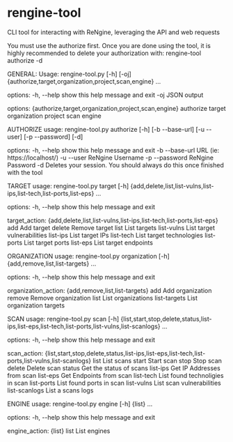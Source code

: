 # rengine-tool
CLI tool for interacting with ReNgine, leveraging the API and web requests

You must use the authorize first.  Once you are done using the tool, it is highly recommended to delete your authorization with: rengine-tool authorize -d

GENERAL:
Usage: rengine-tool.py [-h] [-oj] {authorize,target,organization,project,scan,engine} ...

options:
  -h, --help            show this help message and exit
  -oj                   JSON output

options:
  {authorize,target,organization,project,scan,engine}
    authorize
    target
    organization
    project
    scan
    engine

AUTHORIZE
usage: rengine-tool.py authorize [-h] [-b --base-url] [-u --user] [-p --password] [-d]

options:
  -h, --help     show this help message and exit
  -b --base-url  URL (ie: https://localhost/)
  -u --user      ReNgine Username
  -p --password  ReNgine Password
  -d             Deletes your session. You should always do this once finished with the tool

TARGET
usage: rengine-tool.py target [-h] {add,delete,list,list-vulns,list-ips,list-tech,list-ports,list-eps} ...

options:
  -h, --help            show this help message and exit

target_action:
  {add,delete,list,list-vulns,list-ips,list-tech,list-ports,list-eps}
    add                 Add target
    delete              Remove target
    list                List targets
    list-vulns          List target vulnerabilities
    list-ips            List target IPs
    list-tech           List target technologies
    list-ports          List target ports
    list-eps            List target endpoints

ORGANIZATION
usage: rengine-tool.py organization [-h] {add,remove,list,list-targets} ...

options:
  -h, --help            show this help message and exit

organization_action:
  {add,remove,list,list-targets}
    add                 Add organization
    remove              Remove organization
    list                List organizations
    list-targets        List organization targets

SCAN
usage: rengine-tool.py scan [-h] {list,start,stop,delete,status,list-ips,list-eps,list-tech,list-ports,list-vulns,list-scanlogs} ...

options:
  -h, --help            show this help message and exit

scan_action:
  {list,start,stop,delete,status,list-ips,list-eps,list-tech,list-ports,list-vulns,list-scanlogs}
    list                List scans
    start               Start scan
    stop                Stop scan
    delete              Delete scan
    status              Get the status of scans
    list-ips            Get IP Addresses from scan
    list-eps            Get Endpoints from scan
    list-tech           List found technoligies in scan
    list-ports          List found ports in scan
    list-vulns          List scan vulnerabilities
    list-scanlogs       List a scans logs

ENGINE
usage: rengine-tool.py engine [-h] {list} ...

options:
  -h, --help  show this help message and exit

engine_action:
  {list}
    list      List engines